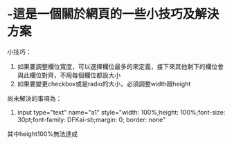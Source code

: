 # -這是一個關於網頁的一些小技巧及解決方案
小技巧：
1. 如果要調整欄位寬度，可以選擇欄位最多的來定義，接下來其他剩下的欄位會與此欄位對齊，不用每個欄位都設大小
2. 如果要變更checkbox或是radio的大小，必須調整width跟height

尚未解決的事項為：
1. input type="text" name="a1" style="width: 100%;height: 100%;font-size: 30pt;font-family: DFKai-sb;margin: 0; border: none"

其中height100%無法達成

